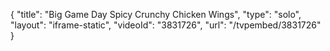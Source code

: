 {
    "title": "Big Game Day Spicy Crunchy Chicken Wings",
    "type": "solo",
    "layout": "iframe-static",
    "videoId": "3831726",
    "url": "\/tvpembed\/3831726"
}